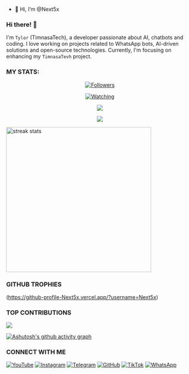 - 👋 Hi, I’m @Next5x
### Hi there! 👋 
I'm `Tylor` (TimnasaTech), a developer passionate about AI, chatbots and coding. I love working on projects related to WhatsApp bots, AI-driven solutions and open-source technologies. Currently, I'm focusing on enhancing my `TimnasaTevh` project.


### MY STATS:
<p align="center"><a href="https://github.com/Next5x/followers"><img title="Followers" src="https://img.shields.io/github/followers/Next5x?color=red&style=flat-square"></a></p>
<p align="center"><a href="https://komarev.com/ghpvc/?username=Next5x&color=blue&style=flat-square&label=Profile+Views"><img title="Watching" src="https://komarev.com/ghpvc/?username=Next5x&color=green&style=flat-square&label=Profile+View"></a>
</p>
<p align="center"><a href="https://github.com/Next5x"><img src="https://github-readme-stats.vercel.app/api?username=Next5x&show_icons=true&theme=radical"></a></p>
<p align="center"><a href="https://github.com/Next5x"><img src="https://github-readme-stats.vercel.app/api/top-langs/?username=Next5x&theme=radical&layout=compact"></a></p>

<img width=390 src="https://github-readme-streak-stats-salesp07.vercel.app/?user=Next5x&count_private=true&theme=react&border_radius=10" alt="streak stats"/>

### GITHUB TROPHIES
(https://github-profile-Next5x.vercel.app/?username=Next5x)



### TOP CONTRIBUTIONS
![](https://github-contributor-stats.vercel.app/api?username=Next5x&limit=5&theme=black&combine_all_yearly_contributions=true)

[![Ashutosh's github activity graph](https://github-readme-activity-graph.vercel.app/graph?username=Next5x&bg_color=000000&color=9e4c98&line=9e4c98&point=403d3d&area=true&hide_border=true)](https://github.com/Next5x/github-readme-activity-graph)


### CONNECT WITH ME 
[![YouTube](https://img.shields.io/badge/YouTube-red?style=flat-square&logo=youtube)](https://youtube.com/@timnasa-tmd?si=pnitcokiKJdhzhMA)
[![Instagram](https://img.shields.io/badge/Instagram-E4405F?style=flat-square&logo=instagram&logoColor=white)](https://www.instagram.com/timoth2025)
[![Telegram](https://img.shields.io/badge/Telegram-2CA5E0?style=flat-square&logo=telegram&logoColor=white)](https://t.me/TimnasaTech)
[![GitHub](https://img.shields.io/badge/GitHub-black?style=flat-square&logo=github&logoColor=white)](https://github.com/Next5x/TIMNASA_TMD1)
[![TikTok](https://img.shields.io/badge/TikTok-000000?style=flat-square&logo=tiktok&logoColor=white)](https://www.tiktok.com/@timnasa.tech.com?_r=1&_d=eji399aclgg389&sec_uid=MS4wLjABAAAAVBh_SMKbFvWGf41g6Y6X9M3f-CKo4abLKb5olzldlUMo4E7Z8AnLz0Oc1Ur-d-mi&share_author_id=7258985412184867845&sharer_language=en&source=h5_m&u_code=e95bdk112b8e75&timestamp=1748226873&user_id=7258985412184867845&sec_user_id=MS4wLjABAAAAVBh_SMKbFvWGf41g6Y6X9M3f-CKo4abLKb5olzldlUMo4E7Z8AnLz0Oc1Ur-d-mi&utm_source=copy&utm_campaign=client_share&utm_medium=android&share_iid=7490180209771349778&share_link_id=8cc208f4-e25f-440c-8226-c2c6a86ae356&share_app_id=1233&ugbiz_name=ACCOUNT&ug_btm=b8727%2Cb7360&social_share_type=5&enable_checksum=1)
[![WhatsApp](https://img.shields.io/badge/WhatsApp-25D366?style=flat-square&logo=whatsapp&logoColor=white)](https://wa.me/255784766591) 
